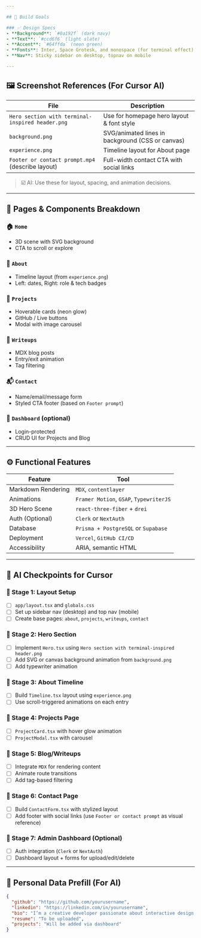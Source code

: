 ```yaml
---

## 🎯 Build Goals

### ✅ Design Specs
- **Background**: `#0a192f` (dark navy)
- **Text**: `#ccd6f6` (light slate)
- **Accent**: `#64ffda` (neon green)
- **Fonts**: Inter, Space Grotesk, and monospace (for terminal effect)
- **Nav**: Sticky sidebar on desktop, topnav on mobile

---
```


## 🖼️ Screenshot References (For Cursor AI)

| File                                             | Description                                      |
| ------------------------------------------------ | ------------------------------------------------ |
| `Hero section with terminal-inspired header.png` | Use for homepage hero layout & font style        |
| `background.png`                                 | SVG/animated lines in background (CSS or canvas) |
| `experience.png`                                 | Timeline layout for About page                   |
| `Footer or contact prompt.mp4` (describe layout) | Full-width contact CTA with social links         |

> ☑️ AI: Use these for layout, spacing, and animation decisions.

---

## 🧩 Pages & Components Breakdown

### 🏠 `Home`

- 3D scene with SVG background
- CTA to scroll or explore

### 👤 `About`

- Timeline layout (from `experience.png`)
- Left: dates, Right: role & tech badges

### 🧪 `Projects`

- Hoverable cards (neon glow)
- GitHub / Live buttons
- Modal with image carousel

### 📝 `Writeups`

- MDX blog posts
- Entry/exit animation
- Tag filtering

### 📬 `Contact`

- Name/email/message form
- Styled CTA footer (based on `Footer prompt`)

### 🔐 `Dashboard` (optional)

- Login-protected
- CRUD UI for Projects and Blog

---

## ⚙️ Functional Features

| Feature            | Tool                                    |
| ------------------ | --------------------------------------- |
| Markdown Rendering | `MDX`, `contentlayer`                   |
| Animations         | `Framer Motion`, `GSAP`, `TypewriterJS` |
| 3D Hero Scene      | `react-three-fiber` + `drei`            |
| Auth (Optional)    | `Clerk` or `NextAuth`                   |
| Database           | `Prisma + PostgreSQL` or `Supabase`     |
| Deployment         | `Vercel`, `GitHub CI/CD`                |
| Accessibility      | ARIA, semantic HTML                     |

---

## 🧠 AI Checkpoints for Cursor

### 📍 Stage 1: Layout Setup

- [ ] `app/layout.tsx` and `globals.css`
- [ ] Set up sidebar nav (desktop) and top nav (mobile)
- [ ] Create base pages: `about`, `projects`, `writeups`, `contact`

### 📍 Stage 2: Hero Section

- [ ] Implement `Hero.tsx` using `Hero section with terminal-inspired header.png`
- [ ] Add SVG or canvas background animation from `background.png`
- [ ] Add typewriter animation

### 📍 Stage 3: About Timeline

- [ ] Build `Timeline.tsx` layout using `experience.png`
- [ ] Use scroll-triggered animations on each entry

### 📍 Stage 4: Projects Page

- [ ] `ProjectCard.tsx` with hover glow animation
- [ ] `ProjectModal.tsx` with carousel

### 📍 Stage 5: Blog/Writeups

- [ ] Integrate `MDX` for rendering content
- [ ] Animate route transitions
- [ ] Add tag-based filtering

### 📍 Stage 6: Contact Page

- [ ] Build `ContactForm.tsx` with stylized layout
- [ ] Add footer with social links (use `Footer or contact prompt` as visual reference)

### 📍 Stage 7: Admin Dashboard (Optional)

- [ ] Auth integration (`Clerk` or `NextAuth`)
- [ ] Dashboard layout + forms for upload/edit/delete

---

## 📄 Personal Data Prefill (For AI)

```json
{
  "github": "https://github.com/yourusername",
  "linkedin": "https://linkedin.com/in/yourusername",
  "bio": "I’m a creative developer passionate about interactive design, React ecosystems, and 3D visual storytelling.",
  "resume": "To be uploaded",
  "projects": "Will be added via dashboard"
}
```
